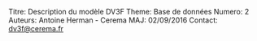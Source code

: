 Titre: Description du modèle DV3F
Theme: Base de données
Numero: 2
Auteurs: Antoine Herman - Cerema
MAJ: 02/09/2016
Contact: dv3f@cerema.fr

